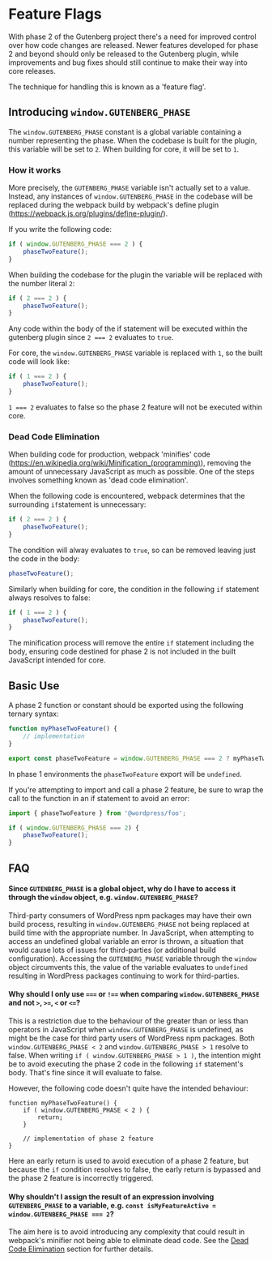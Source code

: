 # Feature Flags

With phase 2 of the Gutenberg project there's a need for improved control over how code changes are released. Newer features developed for phase 2 and beyond should only be released to the Gutenberg plugin, while improvements and bug fixes should still continue to make their way into core releases.

The technique for handling this is known as a 'feature flag'. 

## Introducing `window.GUTENBERG_PHASE`

The `window.GUTENBERG_PHASE` constant is a global variable containing a number representing the phase. When the codebase is built for the plugin, this variable will be set to `2`. When building for core, it will be set to `1`.

### How it works

More precisely, the `GUTENBERG_PHASE` variable isn't actually set to a value. Instead, any instances of `window.GUTENBERG_PHASE` in the codebase will be replaced during the webpack build by webpack's define plugin (https://webpack.js.org/plugins/define-plugin/).

If you write the following code:
```js
if ( window.GUTENBERG_PHASE === 2 ) {
	phaseTwoFeature();
}
```

When building the codebase for the plugin the variable will be replaced with the number literal `2`:
```js
if ( 2 === 2 ) {
	phaseTwoFeature();
}
```

Any code within the body of the if statement will be executed within the gutenberg plugin since `2 === 2` evaluates to `true`.

For core, the `window.GUTENBERG_PHASE` variable is replaced with `1`, so the built code will look like:
```js
if ( 1 === 2 ) {
	phaseTwoFeature();
}
```

`1 === 2` evaluates to false so the phase 2 feature will not be executed within core.

### Dead Code Elimination

When building code for production, webpack 'minifies' code (https://en.wikipedia.org/wiki/Minification_(programming)), removing the amount of unnecessary JavaScript as much as possible. One of the steps involves something known as 'dead code elimination'. 

When the following code is encountered, webpack determines that the surrounding `if`statement is unnecessary:
```js
if ( 2 === 2 ) {
	phaseTwoFeature();
}
```

 The condition will alway evaluates to `true`, so can be removed leaving just the code in the body:
 ```js
 phaseTwoFeature();
 ```

Similarly when building for core, the condition in the following `if` statement always resolves to false:
```js
if ( 1 === 2 ) {
	phaseTwoFeature();
}
```

The minification process will remove the entire `if` statement including the body, ensuring code destined for phase 2 is not included in the built JavaScript intended for core.

## Basic Use

A phase 2 function or constant should be exported using the following ternary syntax:

```js
function myPhaseTwoFeature() {
	// implementation
}

export const phaseTwoFeature = window.GUTENBERG_PHASE === 2 ? myPhaseTwoFeature : undefined;
```

In phase 1 environments the `phaseTwoFeature` export will be `undefined`.

If you're attempting to import and call a phase 2 feature, be sure to wrap the call to the function in an if statement to avoid an error:
```js
import { phaseTwoFeature } from '@wordpress/foo';

if ( window.GUTENBERG_PHASE === 2) {
	phaseTwoFeature();
}
```

## FAQ

#### Since `GUTENBERG_PHASE` is a global object, why do I have to access it through the `window` object, e.g. `window.GUTENBERG_PHASE`?

Third-party consumers of WordPress npm packages may have their own build process, resulting in `window.GUTENBERG_PHASE` not being replaced at build time with the appropriate number. In JavaScript, when attempting to access an undefined global variable an error is thrown, a situation that would cause lots of issues for third-parties (or additional build configuration). Accessing the `GUTENBERG_PHASE` variable through the `window` object circumvents this, the value of the variable evaluates to `undefined` resulting in WordPress packages continuing to work for third-parties.

#### Why should I only use `===` or `!==` when comparing `window.GUTENBERG_PHASE` and not `>`, `>=`, `<` or `<=`?

This is a restriction due to the behaviour of the greater than or less than operators in JavaScript when `window.GUTENBERG_PHASE` is undefined, as might be the case for third party users of WordPress npm packages. Both `window.GUTENBERG_PHASE < 2` and `window.GUTENBERG_PHASE > 1` resolve to false. When writing `if ( window.GUTENBERG_PHASE > 1 )`, the intention might be to avoid executing the phase 2 code in the following `if` statement's body. That's fine since it will evaluate to false. 

However, the following code doesn't quite have the intended behaviour:

```
function myPhaseTwoFeature() {
	if ( window.GUTENBERG_PHASE < 2 ) {
		return;
	}

	// implementation of phase 2 feature
}
```

Here an early return is used to avoid execution of a phase 2 feature, but because the `if` condition resolves to false, the early return is bypassed and the phase 2 feature is incorrectly triggered.

#### Why shouldn't I assign the result of an expression involving `GUTENBERG_PHASE` to a variable, e.g. `const isMyFeatureActive = window.GUTENBERG_PHASE === 2`?

The aim here is to avoid introducing any complexity that could result in webpack's minifier not being able to eliminate dead code. See the [Dead Code Elimination](#dead-code-elimination) section for further details.
